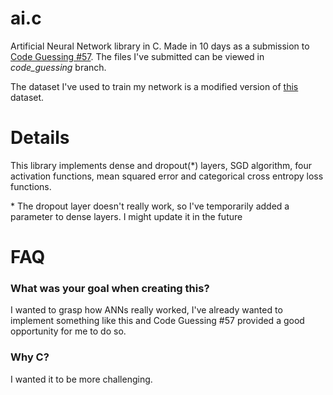 # ai.c

Artificial Neural Network library in C. Made in 10 days as a submission to [Code Guessing #57](https://cg.esolangs.gay/57).
The files I've submitted can be viewed in *code_guessing* branch.

The dataset I've used to train my network is a modified version of [this](https://www.kaggle.com/datasets/oddrationale/mnist-in-csv) dataset.

# Details
This library implements dense and dropout(\*) layers, SGD algorithm,
four activation functions, mean squared error and categorical cross entropy loss functions. 

\* The dropout layer doesn't really work, so I've temporarily
added a parameter to dense layers. I might update it in the future

# FAQ
### What was your goal when creating this?
I wanted to grasp how ANNs really worked, I've already wanted to implement something like this and Code Guessing \#57 provided a good opportunity for me to do so.

### Why C?
I wanted it to be more challenging.
